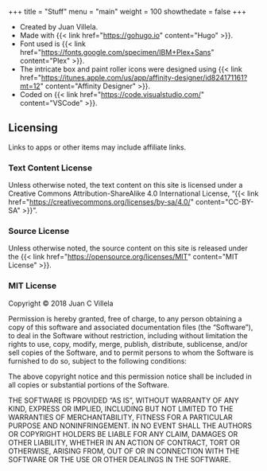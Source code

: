 +++
title = "Stuff"
menu = "main"
weight = 100
showthedate = false
+++

* Created by Juan Villela.
* Made with {{< link href="https://gohugo.io" content="Hugo" >}}.
* Font used is {{< link href="https://fonts.google.com/specimen/IBM+Plex+Sans" content="Plex" >}}.
* The intricate box and paint roller icons were designed using {{< link href="https://itunes.apple.com/us/app/affinity-designer/id824171161?mt=12" content="Affinity Designer" >}}.
* Coded on {{< link href="https://code.visualstudio.com/" content="VSCode" >}}.

## Licensing
Links to apps or other items may include affiliate links.

### Text Content License
Unless otherwise noted, the text content on this site is licensed under a Creative Commons Attribution-ShareAlike 4.0 International License, “{{< link href="https://creativecommons.org/licenses/by-sa/4.0/" content="CC-BY-SA" >}}”.

### Source License
Unless otherwise noted, the source content on this site is released under the {{< link href="https://opensource.org/licenses/MIT" content="MIT License" >}}.

### MIT License
Copyright © 2018 <span>Juan C Villela</span>

Permission is hereby granted, free of charge, to any person obtaining a copy of this software and associated documentation files (the “Software”), to deal in the Software without restriction, including without limitation the rights to use, copy, modify, merge, publish, distribute, sublicense, and/or sell copies of the Software, and to permit persons to whom the Software is furnished to do so, subject to the following conditions:

The above copyright notice and this permission notice shall be included in all copies or substantial portions of the Software.

THE SOFTWARE IS PROVIDED “AS IS”, WITHOUT WARRANTY OF ANY KIND, EXPRESS OR IMPLIED, INCLUDING BUT NOT LIMITED TO THE WARRANTIES OF MERCHANTABILITY, FITNESS FOR A PARTICULAR PURPOSE AND NONINFRINGEMENT. IN NO EVENT SHALL THE AUTHORS OR COPYRIGHT HOLDERS BE LIABLE FOR ANY CLAIM, DAMAGES OR OTHER LIABILITY, WHETHER IN AN ACTION OF CONTRACT, TORT OR OTHERWISE, ARISING FROM, OUT OF OR IN CONNECTION WITH THE SOFTWARE OR THE USE OR OTHER DEALINGS IN THE SOFTWARE.
